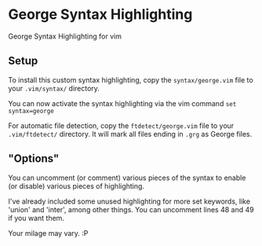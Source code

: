 George Syntax Highlighting
========================

George Syntax Highlighting for vim

Setup
-----
To install this custom syntax highlighting, copy the `syntax/george.vim` file to your `.vim/syntax/` directory.

You can now activate the syntax highlighting via the vim command `set syntax=george`

For automatic file detection, copy the `ftdetect/george.vim` file to your `.vim/ftdetect/` directory. It will mark all files ending in `.grg` as George files.

"Options"
---------
You can uncomment (or comment) various pieces of the syntax to enable (or disable) various pieces of highlighting.

I've already included some unused highlighting for more set keywords, like 'union' and 'inter', among other things. You can uncomment lines 48 and 49 if you want them.

Your milage may vary. :P
